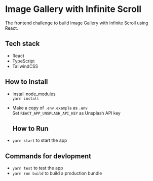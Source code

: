 # Image Gallery with Infinite Scroll

The frontend challenge to build Image Gallery with Infinite Scroll using React.

## Tech stack

- React
- TypeScript
- TailwindCSS

## How to Install
- Install node_modules \
  `yarn install`
- Make a copy of `.env.example` as `.env` \
  Set `REACT_APP_UNSPLASH_API_KEY` as Unsplash API key

  ## How to Run

- `yarn start` to start the app

## Commands for devlopment

- `yarn test` to test the app
- `yarn run build` to build a production bundle
